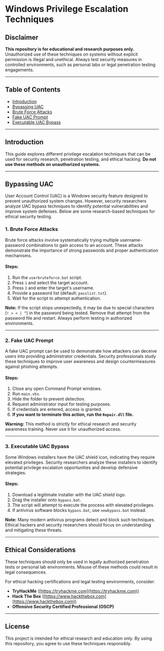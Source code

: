 # Windows Privilege Escalation Techniques

## Disclaimer
**This repository is for educational and research purposes only.** Unauthorized use of these techniques on systems without explicit permission is illegal and unethical. Always test security measures in controlled environments, such as personal labs or legal penetration testing engagements.

---

## Table of Contents
- [Introduction](#introduction)
- [Bypassing UAC](#bypassing-uac)
- [Brute Force Attacks](#brute-force-attacks)
- [Fake UAC Prompt](#fake-uac-prompt)
- [Executable UAC Bypass](#executable-uac-bypass)

---

## Introduction
This guide explores different privilege escalation techniques that can be used for security research, penetration testing, and ethical hacking. **Do not use these methods on unauthorized systems.**

---

## Bypassing UAC
User Account Control (UAC) is a Windows security feature designed to prevent unauthorized system changes. However, security researchers analyze UAC bypass techniques to identify potential vulnerabilities and improve system defenses. Below are some research-based techniques for ethical security testing.

### 1. Brute Force Attacks
Brute force attacks involve systematically trying multiple username-password combinations to gain access to an account. These attacks demonstrate the importance of strong passwords and proper authentication mechanisms.

#### Steps:
1. Run the `userbruteforce.bat` script.
2. Press `1` and select the target account.
3. Press `2` and enter the target's username.
4. Provide a password list (default: `passlist.txt`).
5. Wait for the script to attempt authentication.

**Note:** If the script stops unexpectedly, it may be due to special characters (`! > < | ^`) in the password being tested. Remove that attempt from the password file and restart. Always perform testing in authorized environments.

---

### 2. Fake UAC Prompt
A fake UAC prompt can be used to demonstrate how attackers can deceive users into providing administrator credentials. Security professionals study these techniques to improve user awareness and design countermeasures against phishing attempts.

#### Steps:
1. Close any open Command Prompt windows.
2. Run `main.vbs`.
3. Hide the folder to prevent detection.
4. Request administrator input for testing purposes.
5. If credentials are entered, access is granted.
6. **If you want to terminate this action, run the `Repair.dll` file.**

**Warning:** This method is strictly for ethical research and security awareness training. Never use it for unauthorized access.

---

### 3. Executable UAC Bypass
Some Windows installers have the UAC shield icon, indicating they require elevated privileges. Security researchers analyze these installers to identify potential privilege escalation opportunities and develop defensive strategies.

#### Steps:
1. Download a legitimate installer with the UAC shield logo.
2. Drag the installer onto `bypass.bat`.
3. The script will attempt to execute the process with elevated privileges.
4. If antivirus software blocks `bypass.bat`, use `newbypass.bat` instead.

**Note:** Many modern antivirus programs detect and block such techniques. Ethical hackers and security researchers should focus on understanding and mitigating these threats.

---

## Ethical Considerations
These techniques should only be used in legally authorized penetration tests or personal lab environments. Misuse of these methods could result in legal consequences.

For ethical hacking certifications and legal testing environments, consider:
- **TryHackMe** ([https://tryhackme.com](https://tryhackme.com))
- **Hack The Box** ([https://www.hackthebox.com](https://www.hackthebox.com))
- **Offensive Security Certified Professional (OSCP)**

---

## License
This project is intended for ethical research and education only. By using this repository, you agree to use these techniques responsibly.

